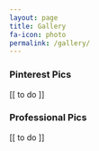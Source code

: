 ```yaml
---
layout: page
title: Gallery
fa-icon: photo
permalink: /gallery/
---
```


### Pinterest Pics

[[ to do ]]

### Professional Pics

[[ to do ]]